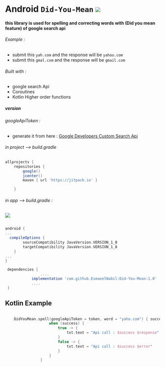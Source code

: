 # Android `Did-You-Mean`  [![](https://jitpack.io/v/EsmaeelNabil/Did-You-Mean.svg)](https://jitpack.io/#EsmaeelNabil/Did-You-Mean)

#### this library is used for spelling and correcting words with (Did you mean feature) of google search api

###### Example :
- submit this `yah.com` and the response will be `yahoo.com`
- submit this `gmal.com` and the response will be `gmail.com`

###### Built with :
- google search Api
- Coroutines
- Kotlin Higher order functions


##### version 

###### googleApiToken :
- generate it from here : [Google Developers Custom Search Api](https://developers.google.com/custom-search/v1/introduction#identify_your_application_to_google_with_api_key)

###### in project --> build.gradle


```gradle
allprojects {
    repositories {
        google()
        jcenter()
        maven { url 'https://jitpack.io' }

    }
```

###### in app --> build.gradle : 
[![](https://jitpack.io/v/EsmaeelNabil/Did-You-Mean.svg)](https://jitpack.io/#EsmaeelNabil/Did-You-Mean)

```gradle

android {
...
  compileOptions {
        sourceCompatibility JavaVersion.VERSION_1_8
        targetCompatibility JavaVersion.VERSION_1_8
    }
...
}

 dependencies {
                ....
	        implementation 'com.github.EsmaeelNabil:Did-You-Mean:1.0' 
	        ....
 }
```



Kotlin Example
--------------

```kotlin

    DidYouMean.spell(googleApiToken = token, word = "yaho.com") { success, error, response ->
                    when (success) {
                        true -> {
                            txt.text = "Api call : $success $response"
                        }
                        false -> {
                            txt.text = "Api call : $success $error"
                        }
                    }
                }
```


